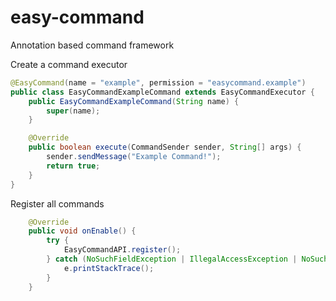 # easy-command
Annotation based command framework

Create a command executor
```java
@EasyCommand(name = "example", permission = "easycommand.example")
public class EasyCommandExampleCommand extends EasyCommandExecutor {
    public EasyCommandExampleCommand(String name) {
        super(name);
    }

    @Override
    public boolean execute(CommandSender sender, String[] args) {
        sender.sendMessage("Example Command!");
        return true;
    }
}
```
Register all commands
```java
    @Override
    public void onEnable() {
        try {
            EasyCommandAPI.register();
        } catch (NoSuchFieldException | IllegalAccessException | NoSuchMethodException | InvocationTargetException | InstantiationException e) {
            e.printStackTrace();
        }
    }
```
